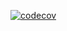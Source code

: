 [![codecov](https://codecov.io/gh/dguzman1012/test-coverage/graph/badge.svg?token=2FIUHVKEA6)](https://codecov.io/gh/dguzman1012/test-coverage)
